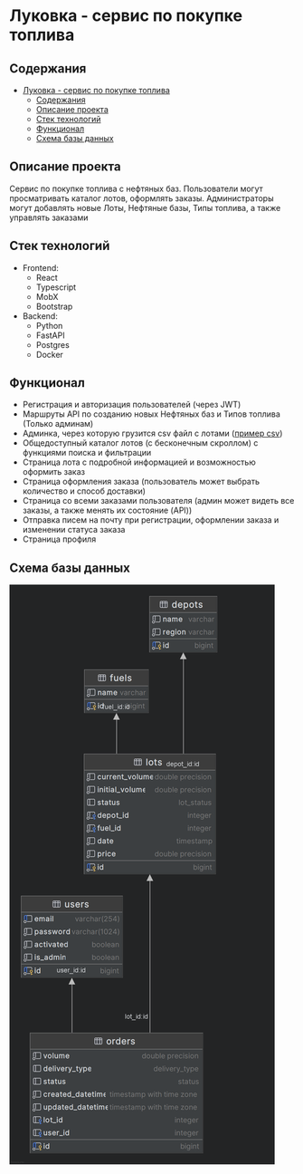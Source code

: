 # Луковка - сервис по покупке топлива

## Содержания

- [Луковка - сервис по покупке топлива](#луковка---сервис-по-покупке-топлива)
  - [Содержания](#содержания)
  - [Описание проекта](#описание-проекта)
  - [Стек технологий](#стек-технологий)
  - [Функционал](#функционал)
  - [Схема базы данных](#схема-базы-данных)

## Описание проекта

Сервис по покупке топлива c нефтяных баз. Пользователи могут просматривать
каталог лотов, оформлять заказы. Администраторы могут добавлять новые Лоты,
Нефтяные базы, Типы топлива, а также управлять заказами

## Стек технологий

- Frontend:
  - React
  - Typescript
  - MobX
  - Bootstrap
- Backend:
  - Python
  - FastAPI
  - Postgres
  - Docker

## Функционал

- Регистрация и авторизация пользователей (через JWT)
- Маршруты API по созданию новых Нефтяных баз и Типов топлива (Только админам)
- Админка, через которую грузится csv файл c лотами ([пример csv](for_readme/lots_example.csv))
- Общедоступный каталог лотов (с бесконечным скроллом) с функциями поиска и фильтрации
- Страница лота с подробной информацией и возможностью оформить заказ
- Страница оформления заказа (пользователь может выбрать количество и способ доставки)
- Страница со всеми заказами пользователя (админ может видеть все заказы, а также менять их состояние (API))
- Отправка писем на почту при регистрации, оформлении заказа и изменении статуса заказа
- Страница профиля

## Схема базы данных

![Схема базы данных](for_readme/db_scheme.png)
